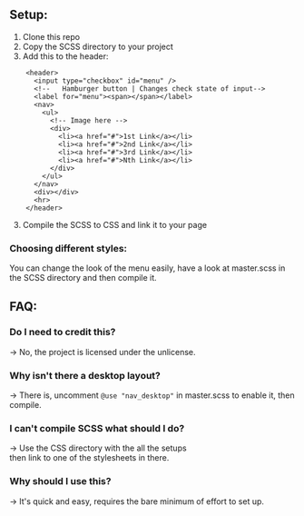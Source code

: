 ## Setup:

1. Clone this repo
2. Copy the SCSS directory to your project
3. Add this to the header:
```
    <header>
      <input type="checkbox" id="menu" />
      <!--   Hamburger button | Changes check state of input-->
      <label for="menu"><span></span></label>
      <nav>
        <ul>
          <!-- Image here -->
          <div>
            <li><a href="#">1st Link</a></li>
            <li><a href="#">2nd Link</a></li>
            <li><a href="#">3rd Link</a></li>
            <li><a href="#">Nth Link</a></li>
          </div>
        </ul>
      </nav>
      <div></div>
      <hr>
    </header>
```
3. Compile the SCSS to CSS and link it to your page

### Choosing different styles:

You can change the look of the menu easily,
have a look at master.scss in the SCSS directory and then compile it.

## FAQ:

### Do I need to credit this?
→ No, the project is licensed under the unlicense.

### Why isn't there a desktop layout?
→ There is, uncomment `@use "nav_desktop"` in master.scss to enable it, then compile.

### I can't compile SCSS what should I do?
→ Use the CSS directory with the all the setups \
  then link to one of the stylesheets in there.

### Why should I use this?
→ It's quick and easy, requires the bare minimum of effort to set up.
